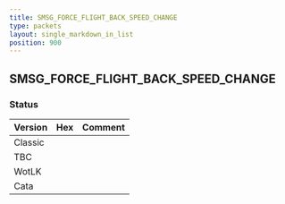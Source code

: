 ```yaml
---
title: SMSG_FORCE_FLIGHT_BACK_SPEED_CHANGE
type: packets
layout: single_markdown_in_list
position: 900
---
```


## SMSG_FORCE_FLIGHT_BACK_SPEED_CHANGE

### Status

Version | Hex | Comment
---------- | ---------- | ---------- 
Classic |  |  
TBC |  |  
WotLK |  |  
Cata |  |  
